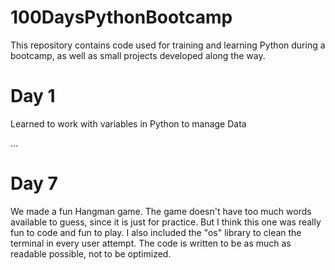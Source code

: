 # 100DaysPythonBootcamp
This repository contains code used for training and learning Python during a bootcamp, as well as small projects developed along the way.

# Day 1
Learned to work with variables in Python to manage Data

...

# Day 7
We made a fun Hangman game.
The game doesn't have too much words available to guess, since it is just for practice. But I think this one was really fun to code and fun to play.
I also included the "os" library to clean the terminal in every user attempt. The code is written to be as much as readable possible, not to be optimized. 